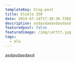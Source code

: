 ```yaml
---
templateKey: blog-post
title: Eloelo 350
date: 2019-07-14T17:38:36.738Z
description: asdasdadasdasdasd
featuredpost: false
featuredimage: /img/catttt.jpg
tags:
  - elo
---
```

asdasdasdasd
